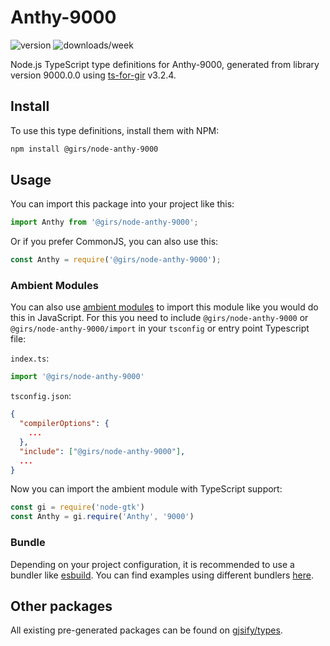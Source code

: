 
# Anthy-9000

![version](https://img.shields.io/npm/v/@girs/node-anthy-9000)
![downloads/week](https://img.shields.io/npm/dw/@girs/node-anthy-9000)


Node.js TypeScript type definitions for Anthy-9000, generated from library version 9000.0.0 using [ts-for-gir](https://github.com/gjsify/ts-for-gir) v3.2.4.


## Install

To use this type definitions, install them with NPM:
```bash
npm install @girs/node-anthy-9000
```

## Usage

You can import this package into your project like this:
```ts
import Anthy from '@girs/node-anthy-9000';
```

Or if you prefer CommonJS, you can also use this:
```ts
const Anthy = require('@girs/node-anthy-9000');
```

### Ambient Modules

You can also use [ambient modules](https://github.com/gjsify/ts-for-gir/tree/main/packages/cli#ambient-modules) to import this module like you would do this in JavaScript.
For this you need to include `@girs/node-anthy-9000` or `@girs/node-anthy-9000/import` in your `tsconfig` or entry point Typescript file:

`index.ts`:
```ts
import '@girs/node-anthy-9000'
```

`tsconfig.json`:
```json
{
  "compilerOptions": {
    ...
  },
  "include": ["@girs/node-anthy-9000"],
  ...
}
```

Now you can import the ambient module with TypeScript support: 

```ts
const gi = require('node-gtk')
const Anthy = gi.require('Anthy', '9000')
```


### Bundle

Depending on your project configuration, it is recommended to use a bundler like [esbuild](https://esbuild.github.io/). You can find examples using different bundlers [here](https://github.com/gjsify/ts-for-gir/tree/main/examples).

## Other packages

All existing pre-generated packages can be found on [gjsify/types](https://github.com/gjsify/types).

